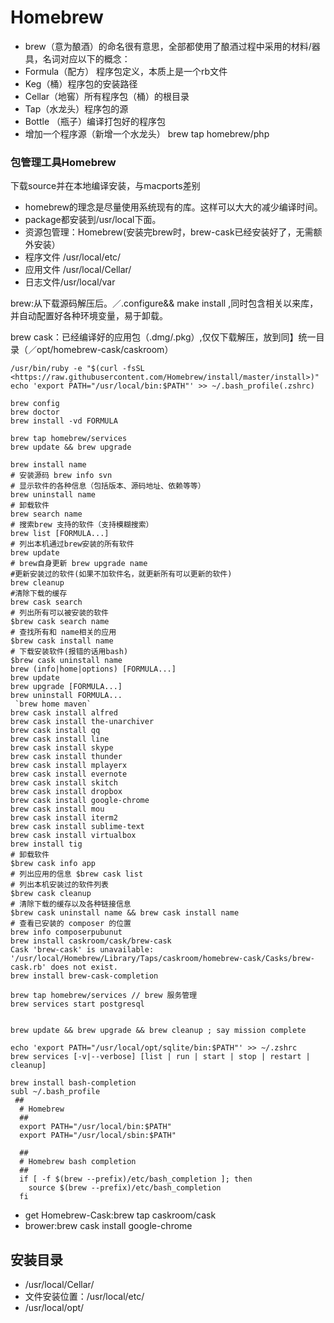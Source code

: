 # Homebrew

- brew（意为酿酒）的命名很有意思，全部都使用了酿酒过程中采用的材料/器具，名词对应以下的概念：
- Formula（配方） 程序包定义，本质上是一个rb文件
- Keg（桶）程序包的安装路径
- Cellar（地窖）所有程序包（桶）的根目录
- Tap（水龙头）程序包的源
- Bottle （瓶子）编译打包好的程序包
- 增加一个程序源（新增一个水龙头） brew tap homebrew/php

### 包管理工具Homebrew

下载source并在本地编译安装，与macports差别
- homebrew的理念是尽量使用系统现有的库。这样可以大大的减少编译时间。
- package都安装到/usr/local下面。
- 资源包管理：Homebrew(安装完brew时，brew-cask已经安装好了，无需额外安装）
- 程序文件 /usr/local/etc/
- 应用文件 /usr/local/Cellar/
- 日志文件/usr/local/var

brew:从下载源码解压后。／.configure&& make install ,同时包含相关以来库，并自动配置好各种环境变量，易于卸载。

brew cask：已经编译好的应用包（.dmg/.pkg）,仅仅下载解压，放到同】统一目录（／opt/homebrew-cask/caskroom）

```
/usr/bin/ruby -e "$(curl -fsSL <https://raw.githubusercontent.com/Homebrew/install/master/install>)"
echo 'export PATH="/usr/local/bin:$PATH"' >> ~/.bash_profile(.zshrc)

brew config
brew doctor
brew install -vd FORMULA

brew tap homebrew/services
brew update && brew upgrade

brew install name
# 安装源码 brew info svn
# 显示软件的各种信息（包括版本、源码地址、依赖等等）
brew uninstall name
# 卸载软件
brew search name
# 搜索brew 支持的软件（支持模糊搜索）
brew list [FORMULA...]
# 列出本机通过brew安装的所有软件
brew update
# brew自身更新 brew upgrade name
#更新安装过的软件(如果不加软件名，就更新所有可以更新的软件)
brew cleanup
#清除下载的缓存
brew cask search
# 列出所有可以被安装的软件
$brew cask search name
# 查找所有和 name相关的应用
$brew cask install name
# 下载安装软件(报错的话用bash)
$brew cask uninstall name
brew (info|home|options) [FORMULA...]
brew update
brew upgrade [FORMULA...]
brew uninstall FORMULA...
 `brew home maven`
brew cask install alfred
brew cask install the-unarchiver
brew cask install qq
brew cask install line
brew cask install skype
brew cask install thunder
brew cask install mplayerx
brew cask install evernote
brew cask install skitch
brew cask install dropbox
brew cask install google-chrome
brew cask install mou
brew cask install iterm2
brew cask install sublime-text
brew cask install virtualbox
brew install tig
# 卸载软件
$brew cask info app
# 列出应用的信息 $brew cask list
# 列出本机安装过的软件列表
$brew cask cleanup
# 清除下载的缓存以及各种链接信息
$brew cask uninstall name && brew cask install name
# 查看已安装的 composer 的位置
brew info composerpubunut
brew install caskroom/cask/brew-cask
Cask 'brew-cask' is unavailable: '/usr/local/Homebrew/Library/Taps/caskroom/homebrew-cask/Casks/brew-cask.rb' does not exist.
brew install brew-cask-completion

brew tap homebrew/services // brew 服务管理
brew services start postgresql


brew update && brew upgrade && brew cleanup ; say mission complete

echo 'export PATH="/usr/local/opt/sqlite/bin:$PATH"' >> ~/.zshrc
brew services [-v|--verbose] [list | run | start | stop | restart | cleanup]

brew install bash-completion
subl ~/.bash_profile
 ##
  # Homebrew
  ##
  export PATH="/usr/local/bin:$PATH"
  export PATH="/usr/local/sbin:$PATH"

  ##
  # Homebrew bash completion
  ##
  if [ -f $(brew --prefix)/etc/bash_completion ]; then
    source $(brew --prefix)/etc/bash_completion
  fi
```

- get Homebrew-Cask:brew tap caskroom/cask
- brower:brew cask install google-chrome

## 安装目录

* /usr/local/Cellar/
* 文件安装位置：/usr/local/etc/
* /usr/local/opt/

